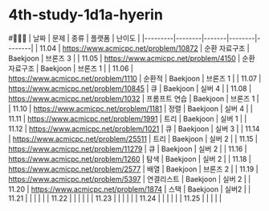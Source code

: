 # 4th-study-1d1a-hyerin
#🥭🥭🥭
| 날짜    | 문제   | 종류  | 플랫폼 | 난이도 |
|---------|--------|-------|--------|--------|
| 11.04 | https://www.acmicpc.net/problem/10872 | 순환 자료구조 | Baekjoon | 브론즈 3 |
| 11.05 | https://www.acmicpc.net/problem/4150 | 순환 자료구조 | Baekjoon | 브론즈 1 |
| 11.06 | https://www.acmicpc.net/problem/1110 | 순환적 | Baekjoon | 브론즈 1 |
| 11.07 | https://www.acmicpc.net/problem/10845 | 큐 | Baekjoon | 실버 4 |
| 11.08 | https://www.acmicpc.net/problem/1032 | 프롬프트 연습 | Baekjoon | 브론즈 1 |
| 11.10 | https://www.acmicpc.net/problem/1181 | 정렬 | Baekjoon | 실버 4 |
| 11.11 | https://www.acmicpc.net/problem/1991 | 트리 | Baekjoon | 실버 1 |
| 11.12 | https://www.acmicpc.net/problem/1021 | 큐 | Baekjoon | 실버 3 |
| 11.14 | https://www.acmicpc.net/problem/25511 | 트리 | Baekjoon | 실버 2 |
| 11.15 | https://www.acmicpc.net/problem/11279 | 큐 | Baekjoon | 실버 2 |
| 11.16 | https://www.acmicpc.net/problem/1260 | 탐색 | Baekjoon | 실버 2 |
| 11.18 | https://www.acmicpc.net/problem/2577 | 배열 | Baekjoon | 브론즈 2 |
| 11.19 | https://www.acmicpc.net/problem/5397 | 연결리스트 | Baekjoon | 실버 2 |
| 11.20 | https://www.acmicpc.net/problem/1874 | 스택 | Baekjoon | 실버2 |
| 11.21 | | | | |
| 11.22 | | | | |
| 11.23 | | | | |
| 11.24 | | | | |
| 11.25 | | | | |

